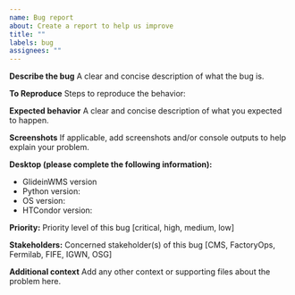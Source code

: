 ```yaml
---
name: Bug report
about: Create a report to help us improve
title: ""
labels: bug
assignees: ""
---
```


**Describe the bug**
A clear and concise description of what the bug is.

**To Reproduce**
Steps to reproduce the behavior:

**Expected behavior**
A clear and concise description of what you expected to happen.

**Screenshots**
If applicable, add screenshots and/or console outputs to help explain your problem.

**Desktop (please complete the following information):**

-   GlideinWMS version
-   Python version:
-   OS version:
-   HTCondor version:

**Priority:** Priority level of this bug [critical, high, medium, low]

**Stakeholders:** Concerned stakeholder(s) of this bug [CMS, FactoryOps, Fermilab, FIFE, IGWN, OSG]

**Additional context**
Add any other context or supporting files about the problem here.
